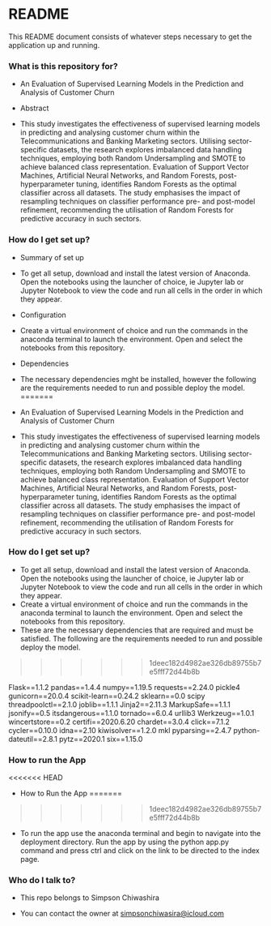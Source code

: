 # README #

This README document consists of whatever steps necessary to get the application up and running.

### What is this repository for? ###


* An Evaluation of Supervised Learning Models in the Prediction and Analysis of Customer Churn
 
* Abstract 
* This study investigates the effectiveness of supervised learning models in predicting and analysing customer churn within the Telecommunications and Banking Marketing sectors. Utilising sector-specific datasets, the research explores imbalanced data handling techniques, employing both Random Undersampling and SMOTE to achieve balanced class representation. Evaluation of Support Vector Machines, Artificial Neural Networks, and Random Forests, post-hyperparameter tuning, identifies Random Forests as the optimal classifier across all datasets. The study emphasises the impact of resampling techniques on classifier performance pre- and post-model refinement, recommending the utilisation of Random Forests for predictive accuracy in such sectors.

### How do I get set up? ###

* Summary of set up
* To get all setup, download and install the latest version of Anaconda. Open the notebooks using the launcher of choice, ie Jupyter lab or Jupyter Notebook to view the code and run all cells in the order in which they appear. 

* Configuration
* Create a virtual environment of choice and run the commands in the anaconda terminal to launch the environment. Open and select the notebooks from this repository.

* Dependencies
* The necessary dependencies mght be installed, however the following are the requirements needed to run and possible deploy the model. 
=======
* An Evaluation of Supervised Learning Models in the Prediction and Analysis of Customer Churn
 
* This study investigates the effectiveness of supervised learning models in predicting and analysing customer churn within the Telecommunications and Banking Marketing sectors. Utilising sector-specific datasets, the research explores imbalanced data handling techniques, employing both Random Undersampling and SMOTE to achieve balanced class representation. Evaluation of Support Vector Machines, Artificial Neural Networks, and Random Forests, post-hyperparameter tuning, identifies Random Forests as the optimal classifier across all datasets. The study emphasises the impact of resampling techniques on classifier performance pre- and post-model refinement, recommending the utilisation of Random Forests for predictive accuracy in such sectors.

### How do I get set up? ###
* To get all setup, download and install the latest version of Anaconda. Open the notebooks using the launcher of choice, ie Jupyter lab or Jupyter Notebook to view the code and run all cells in the order in which they appear. 
* Create a virtual environment of choice and run the commands in the anaconda terminal to launch the environment. Open and select the notebooks from this repository.
* These are the necessary dependencies that are required and must be satisfied. The following are the requirements needed to run and possible deploy the model. 
>>>>>>> 1deec182d4982ae326db89755b7e5fff72d44b8b

Flask==1.1.2
pandas==1.4.4
numpy==1.19.5
requests==2.24.0
pickle4
gunicorn==20.0.4
scikit-learn==0.24.2
sklearn==0.0
scipy 
threadpoolctl==2.1.0
joblib==1.1.1
Jinja2==2.11.3
MarkupSafe==1.1.1
jsonify==0.5
itsdangerous==1.1.0
tornado==6.0.4
urllib3
Werkzeug==1.0.1
wincertstore==0.2
certifi==2020.6.20
chardet==3.0.4
click==7.1.2
cycler==0.10.0
idna==2.10
kiwisolver==1.2.0
mkl
pyparsing==2.4.7
python-dateutil==2.8.1
pytz==2020.1
six==1.15.0

### How to run the App ###
<<<<<<< HEAD
* How to Run the App
=======
>>>>>>> 1deec182d4982ae326db89755b7e5fff72d44b8b
* To run the app use the anaconda terminal and begin to navigate into the deployment directory. Run the app by using the python app.py command and press ctrl and click on the link to be directed to the index page. 

### Who do I talk to? ###

* This repo belongs to Simpson Chiwashira

* You can contact the owner at simpsonchiwasira@icloud.com

